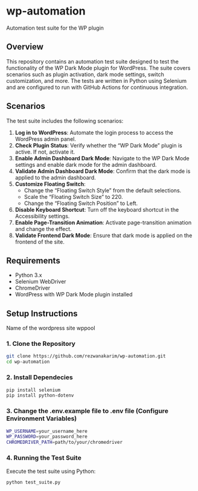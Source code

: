 # wp-automation
Automation test suite for the WP plugin

## Overview

This repository contains an automation test suite designed to test the functionality of the WP Dark Mode plugin for WordPress. The suite covers scenarios such as plugin activation, dark mode settings, switch customization, and more. The tests are written in Python using Selenium and are configured to run with GitHub Actions for continuous integration.

## Scenarios

The test suite includes the following scenarios:

1. **Log in to WordPress**: Automate the login process to access the WordPress admin panel.
2. **Check Plugin Status**: Verify whether the “WP Dark Mode” plugin is active. If not, activate it.
3. **Enable Admin Dashboard Dark Mode**: Navigate to the WP Dark Mode settings and enable dark mode for the admin dashboard.
4. **Validate Admin Dashboard Dark Mode**: Confirm that the dark mode is applied to the admin dashboard.
5. **Customize Floating Switch**:
    - Change the “Floating Switch Style” from the default selections.
    - Scale the “Floating Switch Size” to 220.
    - Change the “Floating Switch Position” to Left.
6. **Disable Keyboard Shortcut**: Turn off the keyboard shortcut in the Accessibility settings.
7. **Enable Page-Transition Animation**: Activate page-transition animation and change the effect.
8. **Validate Frontend Dark Mode**: Ensure that dark mode is applied on the frontend of the site.

## Requirements

- Python 3.x
- Selenium WebDriver
- ChromeDriver
- WordPress with WP Dark Mode plugin installed

## Setup Instructions
Name of the wordpress site wppool

### 1. Clone the Repository

```bash
git clone https://github.com/rezwanakarim/wp-automation.git
cd wp-automation
```

### 2. Install Dependecies
```bash
pip install selenium
pip install python-dotenv
```

### 3. Change the .env.example file to .env file (Configure Environment Variables)

```bash
WP_USERNAME=your_username_here
WP_PASSWORD=your_password_here
CHROMEDRIVER_PATH=path/to/your/chromedriver

```
### 4. Running the Test Suite
Execute the test suite using Python:

```bash
python test_suite.py

```